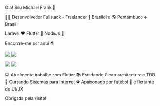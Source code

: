 Olá! Sou Michael Frank 👋

👨‍💻 Desenvolvedor Fullstack - Freelancer 🏡 Brasileiro 🌎 Pernambuco ✈️ Brasil

Laravel ❤️ Flutter 💙 NodeJs 💚


Encontre-me por aqui 🌎

![](http://img.shields.io/badge/MichaelFrank-blue?logo=linkedin&style=for-the-badge&?link=https://www.linkedin.com/in/michael-frank-9ab175126/)
![](http://img.shields.io/badge/Channel-red?logo=youtube&style=for-the-badge&?link=https://www.youtube.com/channel/UCmCLT_MuOGde62UQe1-gEaw?view_as=subscriber)


![](http://img.shields.io/badge/maickomtutos@gmail.com-silver?logo=gmail&style=for-the-badge)
![](http://img.shields.io/badge/@srfrank__-silver?logo=instagram&style=for-the-badge&?link=https://www.instagram.com/srfrank__/)

💻 Atualmente trabalho com Flutter
📚 Estudando Clean architecture e TDD
📒 Cursando Sistemas para Internet
⚽  Apaixonado por futebol
💎  e flertante de UI/UX

Obrigada pela visita!
